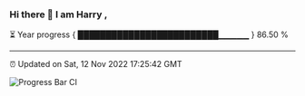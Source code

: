 ### Hi there 👋 I am Harry , 

⏳ Year progress { █████████████████████████▁▁▁▁▁ } 86.50 %

---

⏰ Updated on Sat, 12 Nov 2022 17:25:42 GMT

![Progress Bar CI](https://github.com/duykhang68/duykhang68/workflows/Progress%20Bar%20CI/badge.svg)
